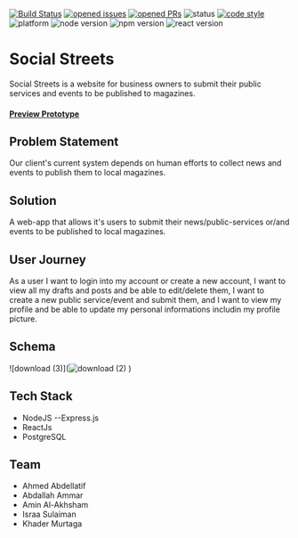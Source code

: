 [![Build Status](https://travis-ci.org/FACG6/social-streets.png?branch=master)](https://travis-ci.org/FACG6/social-streets)
[![opened issues](https://badgen.net/github/open-issues/facg6/social-streets)](https://github.com/facg6/social-streets/issues)
[![opened PRs](https://badgen.net/github/open-prs/facg6/social-streets)](https://github.com/facg6/social-streets/issues)
![status](https://badgen.net/github/status/facg6/social-streets)
[![code style](https://badgen.net/badge/code%20style/Airbnb/pink)](https://github.com/airbnb/javascript)
![platform](https://badgen.net/badge/platform/web/black)
![node version](https://badgen.net/badge/node/%3E=8.0.0/green)
![npm version](https://badgen.net/badge/npm/v5.6.0/red)
![react version](https://badgen.net/badge/react/%3E=16.8.6/blue)

# Social Streets

Social Streets is a website for business owners to submit their public services and events to be published to magazines.

#### [Preview Prototype](https://www.figma.com/proto/JH3pC82GzTuakT0GD7dJqQiR/Social-Streets?node-id=0%3A1&scaling=scale-down)

## Problem Statement

Our client's current system depends on human efforts to collect news and events to publish them to local magazines.

## Solution

A web-app that allows it's users to submit their news/public-services or/and events to be published to local magazines.

## User Journey

As a user I want to login into my account or create a new account, I want to view all my drafts and posts and be able to edit/delete them, I want to create a new public service/event and submit them, and I want to view my profile and be able to update my personal informations includin my profile picture.

## Schema ##

![download (3)](![download (2)](https://user-images.githubusercontent.com/35868173/58464161-dcdd7580-813d-11e9-8878-6b42e88e297a.png)
)


## Tech Stack

- NodeJS --Express.js
- ReactJs
- PostgreSQL

## Team

- Ahmed Abdellatif
- Abdallah Ammar
- Amin Al-Akhsham
- Israa Sulaiman
- Khader Murtaga
